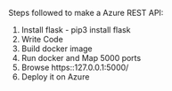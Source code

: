 Steps followed to make a Azure REST API:
1. Install flask - pip3 install flask
2. Write Code
3. Build docker image
4. Run docker and Map 5000 ports
5. Browse https::127.0.0.1:5000/
6. Deploy it on Azure
